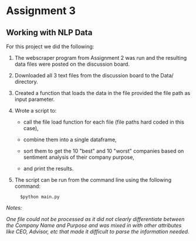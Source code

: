 # Assignment 3

## Working with NLP Data

For this project we did the following:

1. The webscraper program from Assignment 2 was run and the resulting data files were posted on the discussion board.

2. Downloaded all 3 text files from the discussion board to the Data/ directory.

3. Created a function that loads the data in the file provided the file path as input parameter.

4. Wrote a script to:

    +   call the file load function for each file (file paths hard coded in this case), 
    
    +   combine them into a single dataframe, 
    
    +   sort them to get the 10 "best" and 10 "worst" companies based on sentiment analysis of their company purpose, 
    
    +   and print the results.

5. The script can be run from the command line using the following command:

         $python main.py

_Notes:_

_One file could not be processed as it did not clearly differentiate between the Company Name and Purpose and was mixed in with other attributes like CEO, Advisor, etc that made it difficult to parse the information needed._


